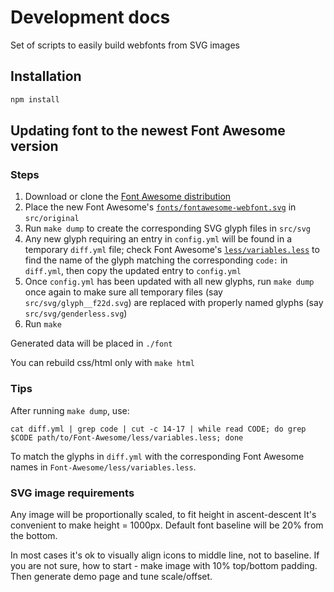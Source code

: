 Development docs
================

Set of scripts to easily build webfonts from SVG images

Installation
------------

```sh
npm install
```


Updating font to the newest Font Awesome version
------------------------------------------------

### Steps

1. Download or clone the [Font Awesome distribution](https://github.com/FortAwesome/Font-Awesome)
2. Place the new Font Awesome's [`fonts/fontawesome-webfont.svg`](https://github.com/FortAwesome/Font-Awesome/blob/master/fonts/fontawesome-webfont.svg) in `src/original`
3. Run `make dump` to create the corresponding SVG glyph files in `src/svg`
4. Any new glyph requiring an entry in `config.yml` will be found in a temporary `diff.yml` file; check Font Awesome's [`less/variables.less`](https://github.com/FortAwesome/Font-Awesome/blob/master/less/variables.less) to find the name of the glyph matching the corresponding `code:` in `diff.yml`, then copy the updated entry to `config.yml`
5. Once `config.yml` has been updated with all new glyphs, run `make dump` once again to make sure all temporary files (say `src/svg/glyph__f22d.svg`) are replaced with properly named glyphs (say `src/svg/genderless.svg`)
6. Run `make`

Generated data will be placed in `./font`

You can rebuild css/html only with `make html`

### Tips

After running `make dump`, use:
```
cat diff.yml | grep code | cut -c 14-17 | while read CODE; do grep $CODE path/to/Font-Awesome/less/variables.less; done
```
To match the glyphs in `diff.yml` with the corresponding Font Awesome names in `Font-Awesome/less/variables.less`.

### SVG image requirements

Any image will be proportionally scaled, to fit height in ascent-descent
It's convenient to make height = 1000px. Default font baseline will be 20% from
the bottom.

In most cases it's ok to visually align icons to middle line, not to baseline.
If you are not sure, how to start - make image with 10% top/bottom padding.
Then generate demo page and tune scale/offset.
